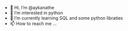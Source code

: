- 👋 Hi, I’m @aykanathe
- 👀 I’m interested in python
- 🌱 I’m currently learning SQL and some python libraties
- 📫 How to reach me ...

<!---
aykanathe/aykanathe is a ✨ special ✨ repository because its `README.md` (this file) appears on your GitHub profile.
You can click the Preview link to take a look at your changes.
--->
